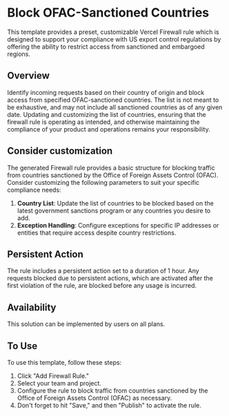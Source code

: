 # Block OFAC-Sanctioned Countries

This template provides a preset, customizable Vercel Firewall rule which is designed to support your compliance with US export control regulations by offering the ability to restrict access from sanctioned and embargoed regions.

## Overview

Identify incoming requests based on their country of origin and block access from specified OFAC-sanctioned countries. The list is not meant to be exhaustive, and may not include all sanctioned countries as of any given date. Updating and customizing the list of countries, ensuring that the firewall rule is operating as intended, and otherwise maintaining the compliance of your product and operations remains your responsibility. 

## Consider customization

The generated Firewall rule provides a basic structure for blocking traffic from countries sanctioned by the Office of Foreign Assets Control (OFAC). Consider customizing the following parameters to suit your specific compliance needs:

1. **Country List**: Update the list of countries to be blocked based on the latest government sanctions program or any countries you desire to add.
2. **Exception Handling**: Configure exceptions for specific IP addresses or entities that require access despite country restrictions.

## Persistent Action

The rule includes a persistent action set to a duration of 1 hour. Any requests blocked due to persistent actions, which are activated after the first violation of the rule, are blocked before any usage is incurred.

## Availability

This solution can be implemented by users on all plans.

## To Use

To use this template, follow these steps:

1. Click "Add Firewall Rule."
2. Select your team and project.
3. Configure the rule to block traffic from countries sanctioned by the Office of Foreign Assets Control (OFAC) as necessary.
4. Don't forget to hit "Save," and then "Publish" to activate the rule.